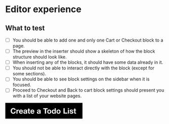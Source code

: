 # Editor experience <!-- omit in toc -->

## What to test

-   [ ] You should be able to add one and only one Cart or Checkout block to a page.
-   [ ] The preview in the inserter should show a skeleton of how the block structure should look like.
-   [ ] When inserting any of the blocks, it should have some data already in it.
-   [ ] You should not be able to interact directly with the block (except for some sections).
-   [ ] You should be able to see block settings on the sidebar when it is focused.
-   [ ] Proceed to Checkout and Back to cart block settings should present you with a list of your website pages.

[![Create Todo list](https://raw.githubusercontent.com/senadir/todo-my-markdown/master/public/github-button.svg?sanitize=true)](https://git-todo.netlify.app/create)
